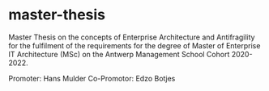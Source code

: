 # master-thesis
Master Thesis on the concepts of Enterprise Architecture and Antifragility for the fulfilment of the requirements for the degree of Master of Enterprise IT Architecture (MSc) on the Antwerp Management School Cohort 2020-2022.

Promoter: Hans Mulder
Co-Promotor: Edzo Botjes
